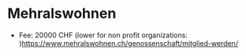 # Mehralswohnen
- Fee: 20000 CHF (lower for non profit organizations: )https://www.mehralswohnen.ch/genossenschaft/mitglied-werden/
